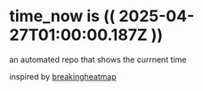 # time_now is (( 2025-04-27T01:00:00.187Z ))

an automated repo that shows the currnent time

inspired by [breakingheatmap](https://github.com/breakingheatmap/breakingheatmap)